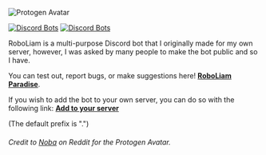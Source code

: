 ![Protogen Avatar](https://repository-images.githubusercontent.com/252278043/e73c6000-742f-11ea-9bb2-3744210750be)

[![Discord Bots](https://top.gg/api/widget/status/694637394300895273.svg)](https://top.gg/bot/694637394300895273) [![Discord Bots](https://top.gg/api/widget/upvotes/694637394300895273.svg)](https://top.gg/bot/694637394300895273)

RoboLiam is a multi-purpose Discord bot that I originally made for my own server, however, I was asked by many people to make the bot public and so I have.

You can test out, report bugs, or make suggestions here! [**RoboLiam Paradise**](https://discord.gg/QFMjF2j).

If you wish to add the bot to your own server, you can do so with the following link: [**Add to your server**](https://discordapp.com/api/oauth2/authorize?client_id=694637394300895273&permissions=8&scope=bot)

(The default prefix is ".")

###### Credit to [Noba](https://www.reddit.com/user/N0ba/) on Reddit for the Protogen Avatar.